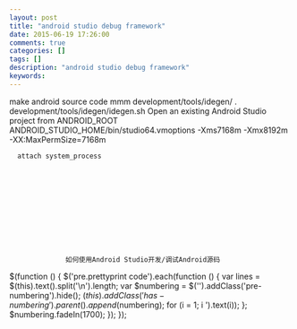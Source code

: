 ```yaml
---
layout: post
title: "android studio debug framework"
date: 2015-06-19 17:26:00 
comments: true
categories: []
tags: []
description: "android studio debug framework"
keywords: 
---
```



 
  make android source code
  mmm development/tools/idegen/
  . development/tools/idegen/idegen.sh
  Open an existing Android Studio project from ANDROID_ROOT
  ANDROID_STUDIO_HOME/bin/studio64.vmoptions
   -Xms7168m
   -Xmx8192m
   -XX:MaxPermSize=7168m

  
   
    
   
   
    
     
    
    
     
      
     
     
      
       
      
      attach system_process
      
       
        
         
          
           
            
             
              
               
                
                 
                  如何使用Android Studio开发/调试Android源码
                 
                
               
              
             
            
           
          
         
        
       
      
     
    
   
  
 
 
  $(function () {
                $('pre.prettyprint code').each(function () {
                    var lines = $(this).text().split('\n').length;
                    var $numbering = $('').addClass('pre-numbering').hide();
                    $(this).addClass('has-numbering').parent().append($numbering);
                    for (i = 1; i ').text(i));
                    };
                    $numbering.fadeIn(1700);
                });
            });
 


